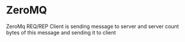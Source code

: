 # ZeroMQ
ZeroMq REQ/REP
Client is sending message to server and server count bytes of this message and sending it to client
